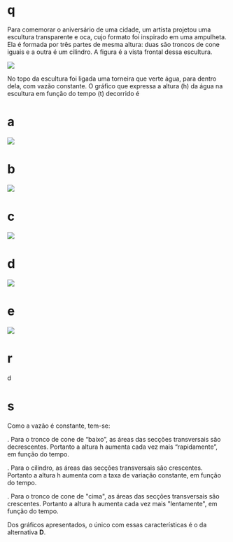 # q
Para comemorar o aniversário de uma cidade, um artista projetou uma escultura transparente e oca, cujo formato foi inspirado em uma ampulheta. Ela é formada por três partes de mesma altura: duas são troncos de cone iguais e a outra é um cilindro. A figura é a vista frontal dessa escultura.

![](https://firebasestorage.googleapis.com/v0/b/firebase-enemio.appspot.com/o/questoes%2F345%2F6fde3235-0f24-ce4b-74bd-c35b9bdf6d0d.png?alt=media\&token=102c5f2b-06f8-4e18-8ff2-2112e21f1f3b)

No topo da escultura foi ligada uma torneira que verte água, para dentro dela, com vazão constante. O gráfico que expressa a altura (h) da água na escultura em função do tempo (t) decorrido é

# a
![](https://firebasestorage.googleapis.com/v0/b/firebase-enemio.appspot.com/o/questoes%2F345%2F46b38ad3-e695-fe6c-964b-bd569c65fd93.png?alt=media\&token=867268c0-b6d0-48f5-8887-7fe8a7c22a26)

# b
![](https://firebasestorage.googleapis.com/v0/b/firebase-enemio.appspot.com/o/questoes%2F345%2F0dafc49a-4c9f-87e0-5189-7169618d68a9.png?alt=media\&token=03eeecc5-8c74-493d-a353-7eb107a39ca1)

# c
![](https://firebasestorage.googleapis.com/v0/b/firebase-enemio.appspot.com/o/questoes%2F345%2Feb27a10c-5c66-f82c-9fb2-d57029ec85de.png?alt=media\&token=13885f1f-778c-48f2-bd1f-3ff151cae5f4)

# d
![](https://firebasestorage.googleapis.com/v0/b/firebase-enemio.appspot.com/o/questoes%2F345%2F72bb027a-df21-857e-93c4-f7264fc5b5e9.png?alt=media\&token=9c54604d-4c92-47b1-b728-51889d3f1e2c)

# e
![](https://firebasestorage.googleapis.com/v0/b/firebase-enemio.appspot.com/o/questoes%2F345%2Fa189fdff-ce1c-a423-b588-cbccb5882588.png?alt=media\&token=6a1bae01-f6a2-4705-bb02-186bfd023ea7)

# r
d

# s
Como a vazão é constante, tem-se:

. Para o tronco de cone de “baixo”, as áreas das secções transversais são decrescentes. Portanto a altura h aumenta cada vez mais “rapidamente”, em função do tempo.

. Para o cilindro, as áreas das secções transversais são crescentes. Portanto a altura h aumenta com a taxa de variação constante, em função do tempo.

. Para o tronco de cone de "cima", as áreas das secções transversais são crescentes. Portanto a altura h aumenta cada vez mais "lentamente", em função do tempo.

Dos gráficos apresentados, o único com essas características é o da alternativa **D**.
